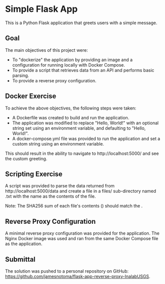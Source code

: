 # Simple Flask App

This is a Python Flask application that greets users with a simple message.

## Goal

The main objectives of this project were:

- To "dockerize" the application by providing an image and a configuration for running locally with Docker Compose.
- To provide a script that retrieves data from an API and performs basic parsing.
- To provide a reverse proxy configuration.

## Docker Exercise

To achieve the above objectives, the following steps were taken:

- A Dockerfile was created to build and run the application.
- The application was modified to replace "Hello, World!" with an optional string set using an environment variable, and defaulting to "Hello, World!".
- A docker-compose.yml file was provided to run the application and set a custom string using an environment variable.

This should result in the ability to navigate to http://localhost:5000/ and see the custom greeting.

## Scripting Exercise

A script was provided to parse the data returned from http://localhost:5000/data and create a file in a files/ sub-directory named <id>.txt with the name as the contents of the file.

Note: The SHA256 sum of each file's contents (<name>) should match the <id>.

## Reverse Proxy Configuration

A minimal reverse proxy configuration was provided for the application. The Nginx Docker image was used and ran from the same Docker Compose file as the application.

## Submittal

The solution was pushed to a personal repository on GitHub: https://github.com/jamesnotoma/flask-app-reverse-proxy-InalabUSGS.

